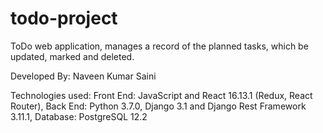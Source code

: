 # todo-project
ToDo web application, manages a record of the planned tasks, which be updated, marked and deleted.

Developed By: Naveen Kumar Saini

Technologies used:
Front End: JavaScript and React 16.13.1 (Redux, React Router),
Back End: Python 3.7.0, Django 3.1 and Django Rest Framework 3.11.1,
Database: PostgreSQL 12.2
